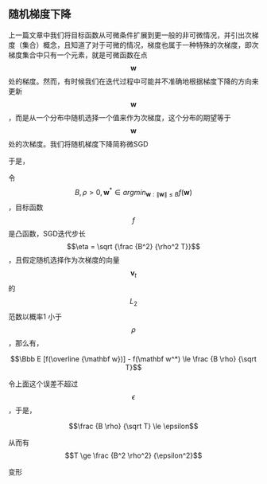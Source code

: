 ## 随机梯度下降

上一篇文章中我们将目标函数从可微条件扩展到更一般的非可微情况，并引出次梯度（集合）概念，且知道了对于可微的情况，梯度也属于一种特殊的次梯度，即次梯度集合中只有一个元素，就是可微函数在点$$\mathbf w$$ 处的梯度。然而，有时候我们在迭代过程中可能并不准确地根据梯度下降的方向来更新$$\mathbf w$$，而是从一个分布中随机选择一个值来作为次梯度，这个分布的期望等于$$\mathbf w$$ 处的次梯度。我们将随机梯度下降简称微SGD

于是，

令$$B, \rho \gt 0, \mathbf w^* \in argmin_{\mathbf w: \left\| \mathbf w \right\| \le B} f(\mathbf w)$$，目标函数$$f$$ 是凸函数，SGD迭代步长$$\eta = \sqrt {\frac {B^2} {\rho^2 T}}$$，且假定随机选择作为次梯度的向量$$\mathbf v_t$$ 的$$L_2$$ 范数以概率1 小于$$\rho$$，那么有，

$$\Bbb E [f(\overline {\mathbf w})] - f(\mathbf w^*) \le \frac {B \rho} {\sqrt T}$$

令上面这个误差不超过$$\epsilon$$，于是，

$$\frac {B \rho} {\sqrt T} \le \epsilon$$

从而有$$T \ge \frac {B^2 \rho^2} {\epsilon^2}$$

变形



